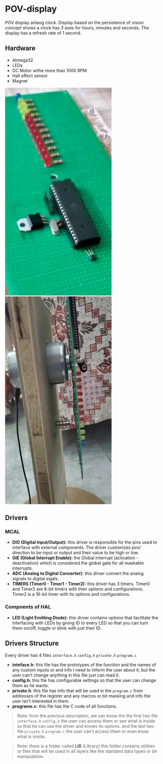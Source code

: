 # POV-display
POV display anlaog clock. Display based on the persistence of vision concept shows a clock has 3 axes for hours, minutes and seconds. The display has a refresh rate of 1 second.



## Hardware
* Atmega32
* LEDs
* DC Motor withe more than 1000 RPM
* Hall effect sensor
* Magnet

<img src="https://github.com/HosamAyoub/Photos/blob/main/POV-display/1.png?raw=true" title = "Hardware" width="350" height="680"> &emsp; &emsp; &emsp; &emsp; <img src="https://github.com/HosamAyoub/Photos/blob/main/POV-display/2.png?raw=true" title = "Hardware" width="350" height="680">

## Drivers

### MCAL
* **DIO (Digital Input/Output):** this driver is responsible for the pins used to interface with external components. The driver customizes pins' direction to be input or output and their value to be high or low.
* **GIE (Global Interrupt Enable):** the Global Interrupt (activation - deactivation) which is considered the global gate for all maskable interrupts.
* **ADC (Analog to Digital Converter):** this driver convert the analog signals to digital sigals.
* **TIMERS (Timer0 - Timer1 - Timer2):** this driver has 3 timers. Timer0 and Timer2 are 8-bit timers with their options and configurations. Timer2 is a 16-bit timer with its options and configurations.

### Compnents of HAL
* **LED (Light Emitting Diode):** this driver contains options that facilitate the interfacing with LEDs by giving ID to every LED so that you can turn them on/off, toggle or blink with just their ID.

## Drivers Structure
Every driver has 4 files `interface.h` `config.h` `private.h` `program.c`

* **inteface.h**: this file has the prototypes of the function and the names of any custom inputs or and info I need to inform the user about it, but the user can't change anything in this file just can read it.
* **config.h**: this file has configurable settings so that the user can change them as he wants.
* **private.h**: this file has info that will be used in the `program.c` from addresses of the register and any macros or bit masking and info the user isn't interested in them.
* **programe.c**: this file has the C code of all functions.
> Note: from the previous description, we can know the the first two file `interface.h` `config.h` the user can access them or see what is inside so that he can use the driver and knows its options. and the last two file `private.h` `program.c` the user can't access them or even know what is inside.

> Note: there is a folder called **LIB** (Library) this folder contains utilities or files that will be used in all layers like the standard data types or bit manipulation.